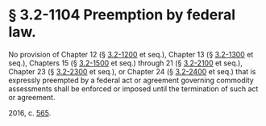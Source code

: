 # § 3.2-1104 Preemption by federal law.

<p>No provision of Chapter 12 (§ <a href='http://law.lis.virginia.gov/vacode/3.2-1200/'>3.2-1200</a> et seq.), Chapter 13 (§ <a href='http://law.lis.virginia.gov/vacode/3.2-1300/'>3.2-1300</a> et seq.), Chapters 15 (§ <a href='http://law.lis.virginia.gov/vacode/3.2-1500/'>3.2-1500</a> et seq.) through 21 (§ <a href='http://law.lis.virginia.gov/vacode/3.2-2100/'>3.2-2100</a> et seq.), Chapter 23 (§ <a href='http://law.lis.virginia.gov/vacode/3.2-2300/'>3.2-2300</a> et seq.), or Chapter 24 (§ <a href='http://law.lis.virginia.gov/vacode/3.2-2400/'>3.2-2400</a> et seq.) that is expressly preempted by a federal act or agreement governing commodity assessments shall be enforced or imposed until the termination of such act or agreement.</p><p>2016, c. <a href='http://lis.virginia.gov/cgi-bin/legp604.exe?161+ful+CHAP0565'>565</a>.</p>
